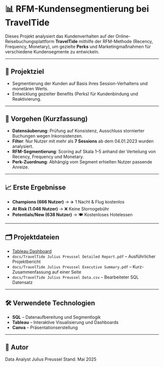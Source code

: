 
# 📊 RFM-Kundensegmentierung bei TravelTide

Dieses Projekt analysiert das Kundenverhalten auf der Online-Reisebuchungsplattform **TravelTide** mithilfe der RFM-Methode (Recency, Frequency, Monetary), um gezielte **Perks** und Marketingmaßnahmen für verschiedene Kundensegmente zu entwickeln.

---

## 🎯 Projektziel

- Segmentierung der Kunden auf Basis ihres Session-Verhaltens und monetären Werts.
- Entwicklung gezielter Benefits (Perks) für Kundenbindung und Reaktivierung.

---

## 📌 Vorgehen (Kurzfassung)

- **Datensäuberung**: Prüfung auf Konsistenz, Ausschluss stornierter Buchungen wegen Inkonsistenzen.
- **Filter**: Nur Nutzer mit mehr als **7 Sessions** ab dem 04.01.2023 wurden analysiert.
- **RFM-Segmentierung**: Scoring auf Skala 1–5 anhand der Verteilung von Recency, Frequency und Monetary.
- **Perk-Zuordnung**: Abhängig vom Segment erhielten Nutzer passende Anreize.

---

## 📈 Erste Ergebnisse

- **Champions (666 Nutzer)** → ✈️ 1 Nacht & Flug kostenlos  
- **At Risk (1.046 Nutzer)** → ❌ Keine Stornogebühr  
- **Potentials/New (638 Nutzer)** → 🍽️ Kostenloses Hotelessen  
---

## 🗂️ Projektdateien

- [Tableau Dashboard](https://public.tableau.com/views/TravelTide_17473875889430/TravelTideProject?:language=de-DE&publish=yes&:sid=&:redirect=auth&:display_count=n&:origin=viz_share_link)
- `docs/TravelTide Julius Preussel Detailed Report.pdf` – Ausführlicher Projektbericht
- `docs/TravelTide Julius Preussel Executive Summary.pdf` – Kurz-Zusammenfassung auf einer Seite
- `docs/TravelTide Julius Preussel Data.csv` – Bearbeiteter SQL Datensatz


---

## 🛠 Verwendete Technologien

- **SQL** – Datenaufbereitung und Segmentlogik  
- **Tableau** – Interaktive Visualisierung und Dashboards  
- **Canva** – Präsentationserstellung  

---

## 👥 Autor

Data Analyst Julius Preussel
Stand: Mai 2025
